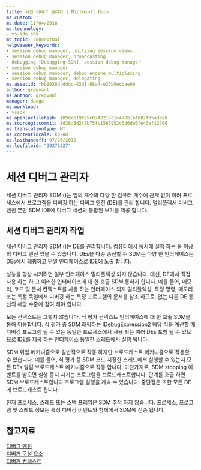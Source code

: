 ```yaml
---
title: 세션 디버그 관리자 | Microsoft Docs
ms.custom: ''
ms.date: 11/04/2016
ms.technology:
- vs-ide-sdk
ms.topic: conceptual
helpviewer_keywords:
- session debug manager, unifying session views
- session debug manager, broadcasting
- debugging [Debugging SDK], session debug manager
- session debug manager
- session debug manager, debug engine multiplexing
- session debug manager, delegating
ms.assetid: fbb1928d-dddc-43d1-98a4-e23b0ecbae09
author: gregvanl
ms.author: gregvanl
manager: douge
ms.workload:
- vssdk
ms.openlocfilehash: 109dce19f85e0742217c1c478b1b1687fd5a33e8
ms.sourcegitcommit: 8d38d5d2f2b75fc1563952c0d6de0fe43af12766
ms.translationtype: MT
ms.contentlocale: ko-KR
ms.lasthandoff: 07/26/2018
ms.locfileid: "39276327"
---
```

# <a name="session-debug-manager"></a>세션 디버그 관리자
세션 디버그 관리자 SDM ()는 임의 개수의 다양 한 컴퓨터 개수에 관계 없이 여러 프로세스에서 프로그램을 디버깅 하는 디버그 엔진 (DE)를 관리 합니다. 멀티플렉서 디버그 엔진 뿐만 SDM IDE에 디버그 세션의 통합된 보기를 제공 합니다.  
  
## <a name="session-debug-manager-operation"></a>세션 디버그 관리자 작업  
 세션 디버그 관리자 SDM ()는 DE를 관리합니다. 컴퓨터에서 동시에 실행 하는 둘 이상의 디버그 엔진 있을 수 있습니다. DEs을 다중 송신할 수 SDM는 다양 한 인터페이스는 DEs에서 래핑하고 단일 인터페이스로 IDE에 노출 합니다.  
  
 성능을 향상 시키려면 일부 인터페이스 멀티플렉싱 되지 않습니다. 대신, DE에서 직접 사용 하는 하 고 이러한 인터페이스에 대 한 호출 SDM 통하지 합니다. 예를 들어, 메모리, 코드 및 문서 컨텍스트를 사용 하는 인터페이스 되지 멀티플렉싱, 특정 명령, 메모리 또는 특정 독일에서 디버깅 하는 특정 프로그램의 문서를 참조 하므로. 없는 다른 DE 통신의 해당 수준에 참여 해야 합니다.  
  
 모든 컨텍스트는 그렇지 않습니다. 식 평가 컨텍스트 인터페이스에 대 한 호출 SDM을 통해 이동합니다. 식 평가 중 SDM 래핑하는 [IDebugExpression2](../../extensibility/debugger/reference/idebugexpression2.md) 해당 식을 계산할 때 디버깅 프로그램 될 수 있는 동일한 프로세스에서 사용 되는 여러 DEs 포함 될 수 있으므로 IDE를 제공 하는 인터페이스 동일한 스레드에서 실행 됩니다.  
  
 SDM 위임 메커니즘으로 일반적으로 작동 하지만 브로드캐스트 메커니즘으로 작용할 수 있습니다. 예를 들어, 식 평가 중 SDM 코드 지정한 스레드에서 실행할 수 있는지 모든 DEs 알림 브로드캐스트 메커니즘으로 작동 합니다. 마찬가지로, SDM stopping 이벤트를 받으면 실행 중지 시기는 프로그램을 브로드캐스트합니다. 단계를 호출 하면 SDM 브로드캐스트합니다 프로그램 실행을 계속 수 있습니다. 중단점은 또한 모든 DE에 브로드캐스트 됩니다.  
  
 현재 프로세스, 스레드 또는 스택 프레임은 SDM 추적 하지 않습니다. 프로세스, 프로그램 및 스레드 정보는 특정 디버깅 이벤트와 함께에서 SDM에 전송 됩니다.  
  
## <a name="see-also"></a>참고자료  
 [디버그 엔진](../../extensibility/debugger/debug-engine.md)   
 [디버거 구성 요소](../../extensibility/debugger/debugger-components.md)   
 [디버거 컨텍스트](../../extensibility/debugger/debugger-contexts.md)
